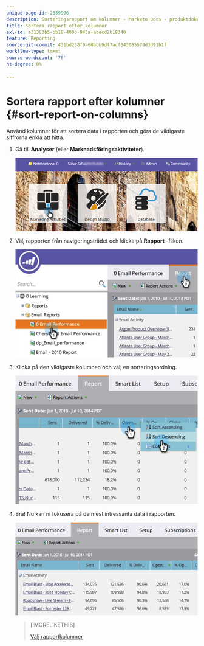 ```yaml
---
unique-page-id: 2359996
description: Sorteringsrapport om kolumner - Marketo Docs - produktdokumentation
title: Sortera rapport efter kolumner
exl-id: a31383b5-bb18-400b-945a-abecd2b19340
feature: Reporting
source-git-commit: 431bd258f9a68bbb9df7acf043085578d3d91b1f
workflow-type: tm+mt
source-wordcount: '78'
ht-degree: 0%

---
```


# Sortera rapport efter kolumner {#sort-report-on-columns}

Använd kolumner för att sortera data i rapporten och göra de viktigaste siffrorna enkla att hitta.

1. Gå till **Analyser** (eller **Marknadsföringsaktiviteter**).

   ![](assets/login-marketing-activities.png)

1. Välj rapporten från navigeringsträdet och klicka på **Rapport** -fliken.

   ![](assets/reports2.jpg)

1. Klicka på den viktigaste kolumnen och välj en sorteringsordning.

   ![](assets/image2014-9-16-10-3a47-3a46.png)

1. Bra! Nu kan ni fokusera på de mest intressanta data i rapporten.

   ![](assets/image2014-9-16-10-3a47-3a50.png)

   >[!MORELIKETHIS]
   >
   >[Välj rapportkolumner](/help/marketo/product-docs/reporting/basic-reporting/editing-reports/select-report-columns.md)
